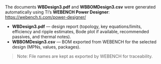 The documents **WBDesign3.pdf** and **WBBOMDesign3.csv** were generated automatically using TI’s **WEBENCH Power Designer**: https://webench.ti.com/power-designer/

- **WBDesign3.pdf** — design report (topology, key equations/limits, efficiency and ripple estimates, Bode plot if available, recommended passives, and thermal notes).
- **WBBOMDesign3.csv** — BOM exported from WEBENCH for the selected design (MPNs, values, packages).

> Note: File names are kept as exported by WEBENCH for traceability.
> 

